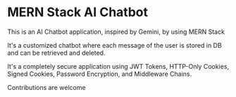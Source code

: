 
# MERN Stack AI Chatbot

This is an AI Chatbot application, inspired by Gemini, by using MERN Stack 

It's a customized chatbot where each message of the user is stored in DB and can be retrieved and deleted.

It's a completely secure application using JWT Tokens, HTTP-Only Cookies, Signed Cookies, Password Encryption, and Middleware Chains.

Contributions are welcome

